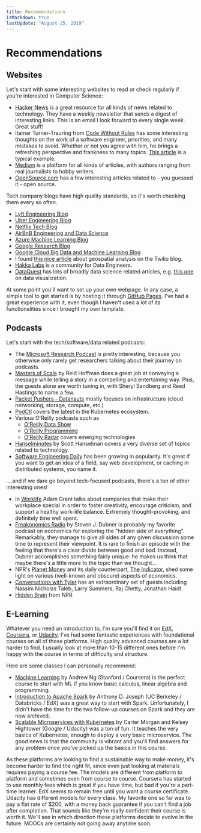 ```yaml
---
title: Recommendations
isMarkdown: true
lastUpdate: "August 25, 2019"
---
```

# Recommendations

## Websites

Let's start with some interesting websites to read or check regularly if you're interested in Computer Science:

- [Hacker News](https://news.ycombinator.com) is a great resource for all kinds of news related to technology. They have a weekly newsletter that sends a digest of interesting links. This is an email I look forward to every single week. Great stuff!
- Itamar Turner-Trauring from [Code Without Rules](https://codewithoutrules.com) has some interesting thoughts on the work of a software engineer, priorities, and many mistakes to avoid. Whether or not you agree with him, he brings a refreshing perspective and frankness to many topics. [This article](https://codewithoutrules.com/2017/09/18/when-startups-pay-less/) is a typical example.
- [Medium](https://medium.com) is a platform for all kinds of articles, with authors ranging from real journalists to hobby writers.
- [OpenSource.com](http://opensource.com/) has a few interesting articles related to - you guessed it - open source.

Tech company blogs have high quality standards, so it's worth checking them every so often.

- [Lyft Engineering Blog](https://eng.lyft.com)
- [Uber Engineering Blog](https://eng.uber.com)
- [Netflix Tech Blog](https://medium.com/netflix-techblog)
- [AirBnB Engineering and Data Science](https://medium.com/airbnb-engineering)
- [Azure Machine Learning Blog](https://azure.microsoft.com/en-us/blog/tag/azure-machine-learning/)
- [Google Research Blog](https://research.googleblog.com)
- [Google Cloud Big Data and Machine Learning Blog](https://cloud.google.com/blog/big-data/)
- I found [this nice article](https://www.twilio.com/blog/2017/08/geospatial-analysis-python-geojson-geopandas.html) about geospatial analysis on the Twilio blog.
- [Hakka Labs](https://www.hakkalabs.co/) is a community for Data Engineers.
- [DataQuest](https://www.dataquest.io) has lots of broadly data science related articles, e.g. [this one](https://www.dataquest.io/blog/making-538-plots/) on data visualization.

At some point you'll want to set up your own webpage. In any case, a simple tool to get started is by hosting it through [GitHub Pages](http://romantsegelskyi.github.io/blog/2015/07/26/personal-page-blog/). I've had a great experience with it, even though I haven't used a lot of its functionalities since I brought my own template.

## Podcasts

Let's start with the tech/software/data related podcasts:

- The [Microsoft Research Podcast](https://www.microsoft.com/en-us/research/blog/category/podcast/) is pretty interesting, because you otherwise only rarely get researchers talking about their journey on podcasts.
- [Masters of Scale](https://mastersofscale.com) by Reid Hoffman does a great job at conveying a message while telling a story in a compelling and entertaining way. Plus, the guests alone are worth tuning in, with Sheryl Sandberg and Reed Hastings to name a few.
- [Packet Pushers - Datanauts](http://packetpushers.net/series/datanauts-podcast/) mostly focuses on infrastructure (cloud networking, storage, compute, etc.)
- [PodCtl](https://blog.openshift.com/tag/podctl/) covers the latest in the Kubernetes ecosystem.
- Various O'Reilly podcasts such as
    - [O'Reilly Data Show](https://www.oreilly.com/topics/oreilly-data-show-podcast)
    - [O'Reilly Programming](https://www.oreilly.com/topics/oreilly-programming-podcast)
    - [O'Reilly Radar](https://www.oreilly.com/topics/oreilly-radar-podcast) covers emerging technologies
- [Hanselminutes](https://hanselminutes.com/) by Scott Hanselman covers a very diverse set of topics related to technology.
- [Software Engineering Daily](https://softwareengineeringdaily.com/) has been growing in popularity. It's great if you want to get an idea of a field, say web development, or caching in distributed systems, you name it.

... and if we dare go beyond tech-focused podcasts, there's a ton of other interesting ones!

- In [Worklife](https://www.ted.com/read/ted-podcasts/worklife) Adam Grant talks about companies that make their workplace special in order to foster creativity, encourage criticism, and support a healthy work-life balance. Extremely thought-provoking, and definitely time well spent.
- [Freakonomics Radio](http://freakonomics.com) by Steven J. Dubner is probably my favorite podcast on economics for exploring the "hidden side of everything". Remarkably, they manage to give all sides of any given discussion some time to represent their viewpoint. It is rare to finish an episode with the feeling that there's a clear divide between good and bad. Instead, Dubner accomplishes something fairly unique: he makes us think that maybe there's a little more to the topic than we thought...
- NPR's [Planet Money](https://www.npr.org/sections/money/) and its daily counterpart, [The Indicator](https://www.npr.org/sections/money/567724614/the-indicator), shed some light on various (well-known and obscure) aspects of economics.
- [Conversations with Tyler](https://medium.com/conversations-with-tyler) has an extraordinary set of guests including Nassim Nicholas Taleb, Larry Summers, Raj Chetty, Jonathan Haidt.
- [Hidden Brain](https://www.npr.org/series/423302056/hidden-brain) from NPR

## E-Learning

Whatever you need an introduction to, I'm sure you'll find it on [EdX](https://edx.org), [Coursera](https://edx.org), or [Udacity](https://edx.org). I've had some fantastic experiences with foundational courses on all of these platforms. High quality advanced courses are a lot harder to find. I usually look at more than 10-15 different ones before I'm happy with the course in terms of difficulty and structure.

Here are some classes I can personally recommend:

- [Machine Learning](https://www.coursera.org/learn/machine-learning) by Andrew Ng (Stanford / Coursera) is the perfect course to start with ML if you know basic calculus, linear algebra and programming.
- [Introduction to Apache Spark](https://courses.edx.org/courses/course-v1:BerkeleyX+CS105x+1T2016/course/) by Anthony D. Joseph (UC Berkeley / Databricks / EdX) was a great way to start with Spark. Unfortunately, I didn't have the time for the two follow-up courses on Spark and they are now archived.
- [Scalable Microservices with Kubernetes](https://www.udacity.com/course/scalable-microservices-with-kubernetes--ud615) by Carter Morgan and Kelsey Hightower (Google / Udacity) was a ton of fun. It teaches the very basics of Kubernetes, enough to deploy a very basic microservice. The good news is that the community is vibrant and you'll find answers for any problem once you've picked up the basics in this course.

As these platforms are looking to find a sustainable way to make money, it's become harder to find the right fit, since even just looking at materials requires paying a course fee. The models are different from platform to platform and sometimes even from course to course. Coursera has started to use monthly fees which is great if you have time, but bad if you're a part-time learner. EdX seems to remain free until you want a course certificate. Udacity has different models for every class. My favorite one so far was to pay a flat rate of $200, with a money back guarantee if you can't find a job after completion. That sounds like they're really confident their course is worth it. We'll see in which direction these platforms decide to evolve in the future. MOOCs are certainly not going away anytime soon.